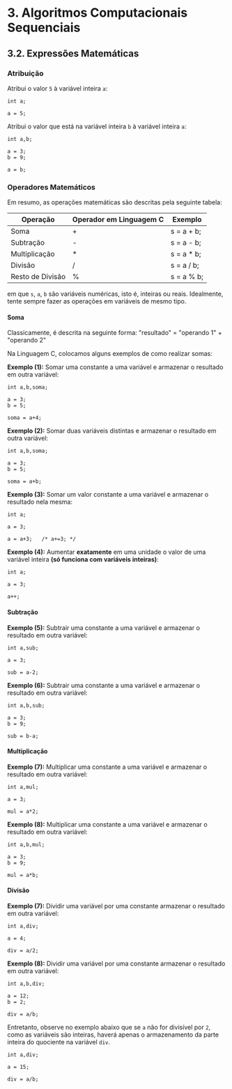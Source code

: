 # 3. Algoritmos Computacionais Sequenciais

## 3.2. Expressões Matemáticas

### Atribuição

Atribui o valor ```5``` à variável inteira ```a```:

```
int a;

a = 5;
```

Atribui o valor que está na variável inteira ```b``` à variável inteira ```a```:

```
int a,b;

a = 3;
b = 9;

a = b;
```

### Operadores Matemáticos

Em resumo, as operações matemáticas são descritas pela seguinte tabela:


Operação          | Operador em Linguagem C  | Exemplo       |
----------------- | -----------------------  | --------------|
Soma              |  +                       | s = a + b;    |
Subtração         |  -                       | s = a - b;    |
Multiplicação     |  *                       | s = a * b;    |
Divisão           |  /                       | s = a / b;    |
Resto de Divisão  |  %                       | s = a % b;    |


em que ```s```, ```a```, ```b``` são variáveis numéricas, isto é, inteiras ou reais. Idealmente, tente sempre fazer as operações em variáveis de mesmo tipo.

#### Soma 

Classicamente, é descrita na seguinte forma: "resultado" = "operando 1" + "operando 2"

Na Linguagem C, colocamos alguns exemplos de como realizar somas:

**Exemplo (1):** Somar uma constante a uma variável e armazenar o resultado em outra variável:

```
int a,b,soma;

a = 3;
b = 5;

soma = a+4;
```

**Exemplo (2):** Somar duas variáveis distintas e armazenar o resultado em outra variável:

```
int a,b,soma;

a = 3;
b = 5;

soma = a+b;
```

**Exemplo (3):** Somar um valor constante a uma variável e armazenar o resultado nela mesma:

```
int a;

a = 3;

a = a+3;   /* a+=3; */
```

**Exemplo (4):** Aumentar **exatamente** em uma unidade o valor de uma variável inteira **(só funciona com variáveis inteiras)**:

```
int a;

a = 3;

a++;
```

#### Subtração

**Exemplo (5):** Subtrair uma constante a uma variável e armazenar o resultado em outra variável:

```
int a,sub;

a = 3;

sub = a-2;
```

**Exemplo (6):** Subtrair uma constante a uma variável e armazenar o resultado em outra variável:

```
int a,b,sub;

a = 3;
b = 9;

sub = b-a;
```

#### Multiplicação

**Exemplo (7):** Multiplicar uma constante a uma variável e armazenar o resultado em outra variável:

```
int a,mul;

a = 3;

mul = a*2;
```

**Exemplo (8):** Multiplicar uma constante a uma variável e armazenar o resultado em outra variável:

```
int a,b,mul;

a = 3;
b = 9;

mul = a*b;
```

#### Divisão

**Exemplo (7):** Dividir uma variável por uma constante armazenar o resultado em outra variável:

```
int a,div;

a = 4;

div = a/2;
```

**Exemplo (8):** Dividir uma variável por uma constante armazenar o resultado em outra variável:


```
int a,b,div;

a = 12;
b = 2;

div = a/b;
```

Entretanto, observe no exemplo abaixo que se ```a``` não for divisível por ```2```, como as variáveis são inteiras, haverá apenas o armazenamento da parte inteira do quociente na variável ```div```.

```
int a,div;

a = 15;

div = a/b;
```

